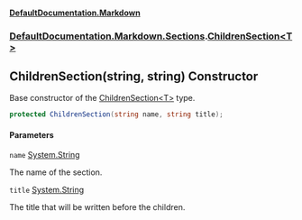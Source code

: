 #### [DefaultDocumentation.Markdown](index.md 'index')
### [DefaultDocumentation.Markdown.Sections](index.md#DefaultDocumentation.Markdown.Sections 'DefaultDocumentation.Markdown.Sections').[ChildrenSection&lt;T&gt;](ChildrenSection_T_.md 'DefaultDocumentation.Markdown.Sections.ChildrenSection<T>')

## ChildrenSection(string, string) Constructor

Base constructor of the [ChildrenSection&lt;T&gt;](ChildrenSection_T_.md 'DefaultDocumentation.Markdown.Sections.ChildrenSection<T>') type.

```csharp
protected ChildrenSection(string name, string title);
```
#### Parameters

<a name='DefaultDocumentation.Markdown.Sections.ChildrenSection_T_.ChildrenSection(string,string).name'></a>

`name` [System.String](https://docs.microsoft.com/en-us/dotnet/api/System.String 'System.String')

The name of the section.

<a name='DefaultDocumentation.Markdown.Sections.ChildrenSection_T_.ChildrenSection(string,string).title'></a>

`title` [System.String](https://docs.microsoft.com/en-us/dotnet/api/System.String 'System.String')

The title that will be written before the children.